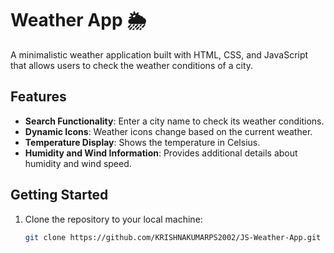 # Weather App 🌦️

A minimalistic weather application built with HTML, CSS, and JavaScript that allows users to check the weather conditions of a city.


## Features

- **Search Functionality**: Enter a city name to check its weather conditions.
- **Dynamic Icons**: Weather icons change based on the current weather.
- **Temperature Display**: Shows the temperature in Celsius.
- **Humidity and Wind Information**: Provides additional details about humidity and wind speed.

## Getting Started

1. Clone the repository to your local machine:

   ```bash
   git clone https://github.com/KRISHNAKUMARPS2002/JS-Weather-App.git
